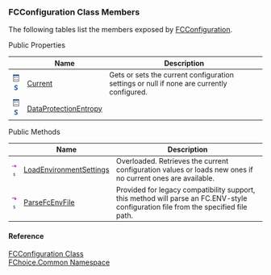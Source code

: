 ﻿### FCConfiguration Class Members

The following tables list the members exposed by [FCConfiguration](FChoice.Common~FChoice.Common.FCConfiguration.md).

Public Properties

|   | Name | Description |
| --- | --- | --- |
| ![Public Property](dotnetimages/publicProperty.png)![static (Shared in Visual Basic)](dotnetimages/static.png) | [Current](FChoice.Common~FChoice.Common.FCConfiguration~Current.md) | Gets or sets the current configuration settings or null if none are currently configured.   |
| ![Public Property](dotnetimages/publicProperty.png)![static (Shared in Visual Basic)](dotnetimages/static.png) | [DataProtectionEntropy](FChoice.Common~FChoice.Common.FCConfiguration~DataProtectionEntropy.md) |   |



Public Methods

|   | Name | Description |
| --- | --- | --- |
| ![Public Method](dotnetimages/publicMethod.png)![static (Shared in Visual Basic)](dotnetimages/static.png) | [LoadEnvironmentSettings](FChoice.Common~FChoice.Common.FCConfiguration~LoadEnvironmentSettings.md) | Overloaded. Retrieves the current configuration values or loads new ones if no current ones are available.   |
| ![Public Method](dotnetimages/publicMethod.png)![static (Shared in Visual Basic)](dotnetimages/static.png) | [ParseFcEnvFile](FChoice.Common~FChoice.Common.FCConfiguration~ParseFcEnvFile.md) | Provided for legacy compatibility support, this method will parse an FC.ENV-style configuration file from the specified file path.   |





#### Reference

[FCConfiguration Class](FChoice.Common~FChoice.Common.FCConfiguration.md)  
[FChoice.Common Namespace](FChoice.Common~FChoice.Common_namespace.md)